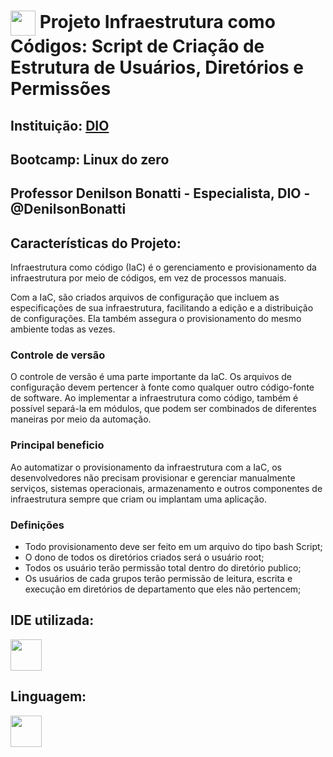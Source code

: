 <h1>
    <a href="https://www.dio.me/">
     <img align="center" width="40px" src="https://hermes.digitalinnovation.one/assets/diome/logo-minimized.png"></a>
    <span> Projeto Infraestrutura como Códigos: Script de Criação de Estrutura de Usuários, Diretórios e Permissões
</h1>

## Instituição: [DIO](https://web.dio.me/home)

## Bootcamp: Linux do zero

## Professor Denilson Bonatti - Especialista, DIO - @DenilsonBonatti

## Características do Projeto:

Infraestrutura como código (IaC) é o gerenciamento e provisionamento da infraestrutura por meio de códigos, em vez de processos manuais.

Com a IaC, são criados arquivos de configuração que incluem as especificações de sua infraestrutura, facilitando a edição e a distribuição de configurações. Ela também assegura o provisionamento do mesmo ambiente todas as vezes.

### Controle de versão

O controle de versão é uma parte importante da IaC. Os arquivos de configuração devem pertencer à fonte como qualquer outro código-fonte de software. Ao implementar a infraestrutura como código, também é possível separá-la em módulos, que podem ser combinados de diferentes maneiras por meio da automação.

### Principal beneficio

Ao automatizar o provisionamento da infraestrutura com a  IaC, os desenvolvedores não precisam provisionar e gerenciar manualmente serviços, sistemas operacionais, armazenamento e outros componentes de infraestrutura sempre que criam ou implantam uma aplicação.

### Definições

- Todo provisionamento deve ser feito em um arquivo do tipo bash Script;
- O dono de todos os diretórios criados será o usuário root;
- Todos os usuário terão permissão total dentro do diretório publico;
- Os usuários de cada grupos terão permissão de leitura, escrita e execução em diretórios de departamento que eles não pertencem;

## IDE utilizada:
<img width="50" height="50" src="icons/ubuntu/ubuntu-original.svg" />

## Linguagem:
<img width="50" height="50" src="icons/linux/linux-original.svg"/>
